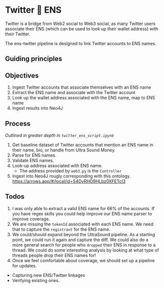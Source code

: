 # Twitter 🤝 ENS

Twitter is a bridge from Web2 social to Web3 social, as many Twitter users associate their ENS (which can be used to look up their wallet address) with their Twitter.

The ens-twitter pipeline is designed to link Twitter accounts to ENS names.

## Guiding principles

## Objectives

1. Ingest Twitter accounts that associate themselves with an ENS name
2. Extract the ENS name and associate with the Twitter account
3. Look up the wallet address associated with the ENS name, map to ENS name
4. Ingest results into Neo4J

## Process
*Outlined in greater depth in `twitter_ens_script.ipynb`*

1. Get baseline dataset of Twitter accounts that mention an ENS name in their name, bio, or handle from Ultra Sound Money.
2. Parse for ENS names.
3. Validate ENS names.
4. Look-up address associated with ENS name.
	- The address provided by `web3.py` is the `Controller`
5. Ingest into Neo4J rougly corresponding with this ontology. https://arrows.app/#/local/id=S4DvRHO9HLbz0XFETcI3




## Todos
1. I was only able to extract a valid ENS name for 66% of the accounts. If you have regex skills you could help improve our ENS name parser to improve coverage.
2. We are missing the `tokenId` associated with each ENS name. We need that to capture the `registrant` for the ENS name. 
3. We could/should expand beyond the UltraSound pipeline. As a starting point, we could run it again and capture the diff. We could also do a more general search for people who `dropped` their ENS in response to a thread. We could do some interesting analysis by looking at what type of threads people drop their ENS names for!
4. Once we feel comfortable about coverage, we should set up a pipeline for updates.
- Capturing new ENS/Twitter linkages
- Verifying existing ones.

